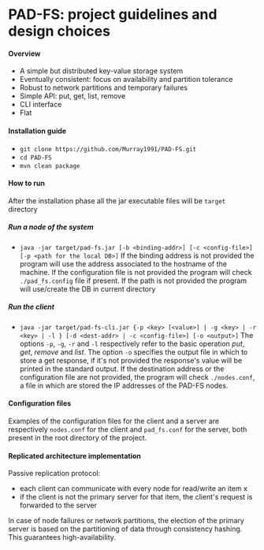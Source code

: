 # PAD-FS: project guidelines and design choices

#### Overview
* A simple but distributed key-value storage system
* Eventually consistent: focus on availability and partition tolerance
* Robust to network partitions and temporary failures
* Simple API: put, get, list, remove
* CLI interface
* Flat

#### Installation guide
* `git clone https://github.com/Murray1991/PAD-FS.git`
* `cd PAD-FS`
* `mvn clean package`

#### How to run
After the installation phase all the jar executable files will be `target` directory

##### Run a node of the system
* `java -jar target/pad-fs.jar [-b <binding-addr>] [-c <config-file>] [-p <path for the local DB>]`
If the binding address is not provided the program will use the address associated to the hostname of the machine. If the configuration file is not provided the program will check `./pad_fs.config` file if present. If the path is not provided the program will use/create the DB in current directory

##### Run the client
* `java -jar target/pad-fs-cli.jar {-p <key> [<value>] | -g <key> | -r <key> | -l } [-d <dest-addr> | -c <config-file>] [-o <output>]`
The options `-p`, `-g`, `-r` and `-l` respectively refer to the basic operation *put*, *get*, *remove* and *list*. The option `-o` specifies the output file in which to store a get response, if it's not provided the response's value will be printed in the standard output.  If the destination address or the configuration file are not provided, the program will check `./nodes.conf`, a file in which are stored the IP addresses of the PAD-FS nodes.

#### Configuration files
Examples of the configuration files for the client and a server are respectively `nodes.conf` for the client and `pad_fs.conf` for the server, both present in the root directory of the project.

#### Replicated architecture implementation
Passive replication protocol:
* each client can communicate with every node for read/write an item x
* if the client is not the primary server for that item, the client's request is forwarded to the server

In case of node failures or network partitions, the election of the primary server is based on the partitioning of data through consistency hashing. This guarantees high-availability.
